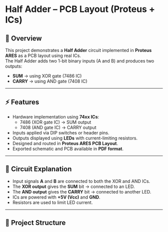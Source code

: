 # Half Adder – PCB Layout (Proteus + ICs)

## 📖 Overview
This project demonstrates a **Half Adder** circuit implemented in **Proteus ARES** as a PCB layout using real ICs.  
The Half Adder adds two 1-bit binary inputs (A and B) and produces two outputs:
- **SUM** → using XOR gate (7486 IC)  
- **CARRY** → using AND gate (7408 IC)  

---

## ⚡ Features
- Hardware implementation using **74xx ICs**:
  - 7486 (XOR gate IC) → SUM output  
  - 7408 (AND gate IC) → CARRY output  
- Inputs applied via DIP switches or header pins.  
- Outputs displayed using **LEDs** with current-limiting resistors.  
- Designed and routed in **Proteus ARES PCB Layout**.  
- Exported schematic and PCB available in **PDF format**.  

---

## 🧩 Circuit Explanation
- Input signals **A** and **B** are connected to both the XOR and AND ICs.  
- The **XOR output** gives the **SUM** bit → connected to an LED.  
- The **AND output** gives the **CARRY** bit → connected to another LED.  
- ICs are powered with **+5V (Vcc)** and **GND**.  
- Resistors are used to limit LED current.  

---

## 📂 Project Structure

